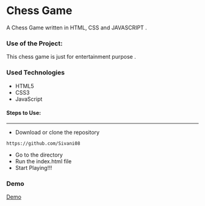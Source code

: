 <h1>Chess Game</h1>

<p>A Chess Game written in HTML, CSS and JAVASCRIPT .</p>

### Use of the Project:

<p>This chess game is just for entertainment purpose . </p>

<h3>Used Technologies</h3>
<ul>
    <li>HTML5</li>
    <li>CSS3</li>
    <li>JavaScript</li>
</ul>

#### Steps to Use:

---

- Download or clone the repository
```
https://github.com/Sivani08

```

- Go to the directory
- Run the index.html file
- Start Playing!!!

<h3> Demo </h3>

<a href="https://github.com/Sivani08/ChessGame">Demo</a>


<br>
